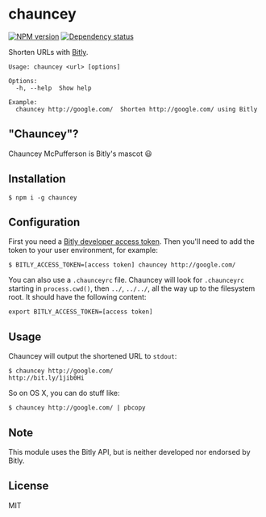 # chauncey

[![NPM version](https://badge.fury.io/js/chauncey.svg)](http://badge.fury.io/js/chauncey)
[![Dependency status](https://david-dm.org/tanem/chauncey.svg)](https://david-dm.org/tanem/chauncey)

Shorten URLs with [Bitly](https://bitly.com/).

```
Usage: chauncey <url> [options]

Options:
  -h, --help  Show help

Example:
  chauncey http://google.com/  Shorten http://google.com/ using Bitly
```

## "Chauncey"?

Chauncey McPufferson is Bitly's mascot :smiley:

## Installation

```
$ npm i -g chauncey
```

## Configuration

First you need a [Bitly developer access token](http://dev.bitly.com/authentication.html). Then you'll need to add the token to your user environment, for example:

```
$ BITLY_ACCESS_TOKEN=[access token] chauncey http://google.com/
```

You can also use a `.chaunceyrc` file. Chauncey will look for `.chaunceyrc` starting in `process.cwd()`, then `../`, `../../`, all the way up to the filesystem root. It should have the following content:

```
export BITLY_ACCESS_TOKEN=[access token]
```

## Usage

Chauncey will output the shortened URL to `stdout`:

```
$ chauncey http://google.com/
http://bit.ly/1jib0Hi
```

So on OS X, you can do stuff like:

```
$ chauncey http://google.com/ | pbcopy
```

## Note

This module uses the Bitly API, but is neither developed nor endorsed by Bitly.

## License

MIT
